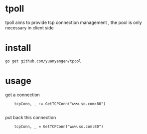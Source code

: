 # tpoll

tpoll aims to provide tcp connection management , the pool is only necessary in client side


# install
```
go get github.com/yuanyangen/tpool
```

# usage

get a connection 
```
	tcpConn, _ := GetTCPConn("www.so.com:80")
	
```


put back this connection
```
	tcpConn, _ = GetTCPConn("www.so.com:80")

```
